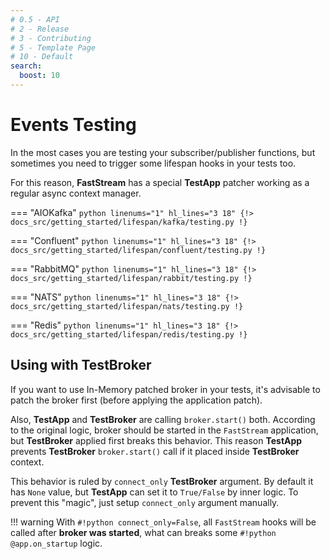```yaml
---
# 0.5 - API
# 2 - Release
# 3 - Contributing
# 5 - Template Page
# 10 - Default
search:
  boost: 10
---
```


# Events Testing

In the most cases you are testing your subscriber/publisher functions, but sometimes you need to trigger some lifespan hooks in your tests too.

For this reason, **FastStream** has a special **TestApp** patcher working as a regular async context manager.

=== "AIOKafka"
    ```python linenums="1" hl_lines="3 18"
    {!> docs_src/getting_started/lifespan/kafka/testing.py !}
    ```

=== "Confluent"
    ```python linenums="1" hl_lines="3 18"
    {!> docs_src/getting_started/lifespan/confluent/testing.py !}
    ```

=== "RabbitMQ"
    ```python linenums="1" hl_lines="3 18"
    {!> docs_src/getting_started/lifespan/rabbit/testing.py !}
    ```

=== "NATS"
    ```python linenums="1" hl_lines="3 18"
    {!> docs_src/getting_started/lifespan/nats/testing.py !}
    ```

=== "Redis"
    ```python linenums="1" hl_lines="3 18"
    {!> docs_src/getting_started/lifespan/redis/testing.py !}
    ```

## Using with **TestBroker**

If you want to use In-Memory patched broker in your tests, it's advisable to patch the broker first (before applying the application patch).

Also, **TestApp** and **TestBroker** are calling `broker.start()` both. According to the original logic, broker should be started in the `FastStream` application, but **TestBroker** applied first breaks this behavior. This reason **TestApp** prevents **TestBroker** `broker.start()` call if it placed inside **TestBroker** context.

This behavior is ruled by `connect_only` **TestBroker** argument. By default it has `None` value, but **TestApp** can set it to `True/False` by inner logic. To prevent this "magic", just setup `connect_only` argument manually.

!!! warning
    With `#!python connect_only=False`, all `FastStream` hooks will be called after **broker was started**, what can breaks some `#!python @app.on_startup` logic.
